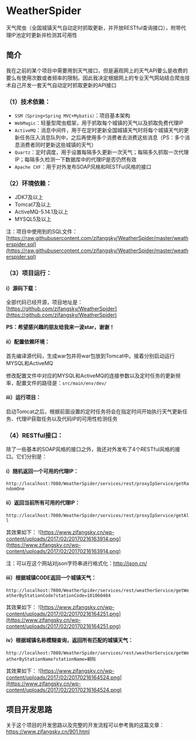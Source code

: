 # WeatherSpider

天气爬虫（全国城镇天气自动定时抓取更新，并开放RESTful查询接口），附带代理IP池定时更新并检测其可用性

## 简介
我在之前的某个项目中需要用到天气接口，但是遍观网上的天气API要么是收费的要么有使用次数或者频率的限制。因此我决定根据网上的专业天气网站结合爬虫技术自己开发一套天气自动定时抓取更新的API接口

### （1）技术依赖：
* `SSM（Spring+Spring MVC+Mybatis）`：项目基本架构
* `WebMagic`：轻量型爬虫框架，用于抓取每个城镇的天气以及抓取免费代理IP
* `ActiveMQ`：消息中间件，用于在定时更新全国城镇天气时将每个城镇天气的更新任务压入消息队列中，之后再使用多个消费者去消费这些消息（PS：多个消息消费者同时更新这些城镇的天气）
* `Quartz`：定时调度，用于设置每隔多久更新一次天气；每隔多久抓取一次代理IP；每隔多久检测一下数据库中的代理IP是否仍然有效
* `Apache CXF`：用于对外发布SOAP风格和RESTFul风格的接口

### （2）环境依赖：
* JDK7及以上
* Tomcat7及以上
* ActiveMQ-5.14.1及以上
* MYSQL5及以上

注：项目中使用到的SQL文件：[https://raw.githubusercontent.com/zifangsky/WeatherSpider/master/weatherspider.sql](https://raw.githubusercontent.com/zifangsky/WeatherSpider/master/weatherspider.sql)

### （3）项目运行：
#### i）源码下载：
全部代码已经开源，项目地址是：[https://github.com/zifangsky/WeatherSpider](https://github.com/zifangsky/WeatherSpider)

**PS：希望感兴趣的朋友给我来一波star，谢谢！**

#### ii）配置依赖环境：
首先编译源代码，生成war包并将war包放到Tomcat中。接着分别启动运行MYSQL和ActiveMQ

修改配置文件中对应的MYSQL和ActiveMQ的连接参数以及定时任务的更新频率，配置文件的路径是：`src/main/env/dev/`

#### iii）运行项目：
启动Tomcat之后，根据前面设置的定时任务将会在指定时间开始执行天气更新任务、代理IP获取任务以及代码IP的可用性检测任务

### （4）RESTful接口：
除了一些基本的SOAP风格的接口之外，我还对外发布了4个RESTful风格的接口。它们分别是：

#### i）随机返回一个可用的代理IP：
`http://localhost:7080/WeatherSpider/services/rest/proxyIpService/getRandomOne`

#### ii）返回当前所有可用的代理IP：
`http://localhost:7080/WeatherSpider/services/rest/proxyIpService/getAll`

其效果如下：
![https://www.zifangsky.cn/wp-content/uploads/2017/02/20170216163914.png](https://www.zifangsky.cn/wp-content/uploads/2017/02/20170216163914.png)

注：可以在这个网站对json字符串进行格式化：http://json.cn/

#### iii）根据城镇CODE返回一个城镇天气：
`http://localhost:7080/WeatherSpider/services/rest/weatherService/getWeatherByStationCode?stationCode=101060404`

其效果如下：
![https://www.zifangsky.cn/wp-content/uploads/2017/02/20170216164251.png](https://www.zifangsky.cn/wp-content/uploads/2017/02/20170216164251.png)

#### iv）根据城镇名称模糊查询，返回所有匹配的城镇天气：
`http://localhost:7080/WeatherSpider/services/rest/weatherService/getWeatherByStationName?stationName=朝阳`

其效果如下：
![https://www.zifangsky.cn/wp-content/uploads/2017/02/20170216164524.png](https://www.zifangsky.cn/wp-content/uploads/2017/02/20170216164524.png)

## 项目开发思路
关于这个项目的开发思路以及完整的开发流程可以参考我的这篇文章：https://www.zifangsky.cn/901.html
